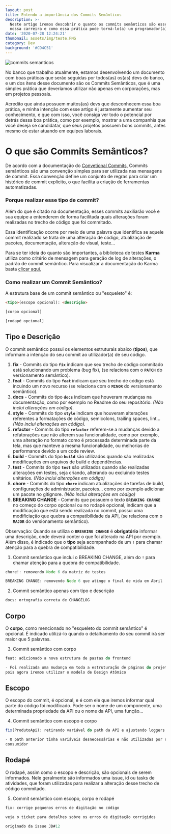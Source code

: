 ```yaml
---
layout: post
title: Entendo a importância dos Commits Semânticos
description: >-
  Neste artigo iremos descobrir o quanto os commits semânticos são essenciais em
  nossa carreira e como essa prática pode torná-lo(a) um programador(a) melhor!
date: '2020-07-28 12:24:21'
thumbnail: assets/img/teste.PNG
category: Dev
background: '#CD4C51'
---
```

![commits semanticos](assets/img/teste.PNG)

No banco que trabalho atualmente, estamos desenvolvendo um documento com boas práticas que serão seguidas por todos(as) os(as) devs do banco, e um dos itens desse documento são os Commits Semânticos, que é uma simples prática que deveríamos utilizar não apenas em corporações, mas em projetos pessoais.

Acredito que ainda possuem muitos(as) devs que desconhecem essa boa prática, e minha intenção com esse artigo é justamente aumentar seu conhecimento, e que com isso, você consiga ver todo o potencial por detrás dessa boa prática, como por exemplo, mostrar a uma companhia que você deseja se candidatar, que seus projetos possuem bons commits, antes mesmo de estar atuando em equipes laborais.

# O que são Commits Semânticos?

De acordo com a documentação do [Convetional Commits](https://www.conventionalcommits.org/pt-br/v1.0.0-beta.4/), Commits semânticos são uma convenção simples para ser utilizada nas mensagens de commit. Essa convenção define um conjunto de regras para criar um histórico de commit explícito, o que facilita a criação de ferramentas automatizadas.

### Porque realizar esse tipo de commit?

Além do que é citado na documentação, esses commits auxiliarão você e sua equipe a entenderem de forma facilitada quais alterações foram realizadas no trecho de código que foi commitado.

Essa identificação ocorre por meio de uma palavra que identifica se aquele commit realizado se trata de uma alteração de código, atualização de pacotes, documentação, alteração de visual, teste...

Para se ter ideia do quanto são importantes, a biblioteca de testes **Karma** utiliza como critério de mensagem para geração de log de alterações, o padrão de commit semântico. Para visualizar a documentação do Karma basta [clicar aqui.](https://karma-runner.github.io/3.0/dev/git-commit-msg.html)

### Como realizar um Commit Semântico?

A estrutura base de um commit semântico ou "esqueleto" é:

```html
<tipo>(escopo opcional): <descrição>

[corpo opcional]

[rodapé opcional]
```

## Tipo e Descrição

O commit semântico possui os elementos estruturais abaixo (**tipos**), que informam a intenção do seu commit ao utilizador(a) de seu código.

1. **fix** - Commits do tipo **`fix`** indicam que seu trecho de código commitado está solucionando um problema (bug fix), (se relaciona com o **`PATCH`** do versionamento semântico).
2. **feat** - Commits do tipo **`feat`** indicam que seu trecho de código está incuindo um novo recurso (se relaciona com o **`MINOR`** do versionamento semântico).
3. **docs** - Commits do tipo **`docs`** indicam que houveram mudanças na documentação, como por exemplo no Readme do seu repositório. *(Não inclui alterações em código).*
4. **style** - Commits do tipo **`style`** indicam que houveram alterações referentes a formatações de código, semicolons, trailing spaces, lint... *(Não inclui alterações em código).*
5. **refactor** - Commits do tipo **`refactor`** referem-se a mudanças devido a refatorações que não alterem sua funcionalidade, como por exemplo, uma alteração no formato como é processada determinada parte da tela, mas que manteve a mesma funcionalidade, ou melhorias de performance devido a um code review.
6. **build** - Commits do tipo **`build`** são utilizados quando são realizadas modificações em arquivos de build e dependências.
7. **test** - Commits do tipo **`test`** são utilizados quando são realizadas alterações em testes, seja criando, alterando ou excluindo testes unitários. *(Não inclui alterações em código)*
8. **chore** - Commits do tipo **`chore`** indicam atualizações de tarefas de build, configurações de administrador, pacotes... como por exemplo adicionar um pacote no gitignore. *(Não inclui alterações em código)*
9. **BREAKING CHANGE** - Commits que possuem o texto **`BREAKING CHANGE`** no começo do corpo opcional ou no rodapé opcional, indicam que a modificação que está sendo realizada no commit, possui uma modificiação que quebra a compatibilidade da API, (se relaciona com o **`MAJOR`** do versionamento semântico).

Observação: Quando se utiliza o **`BREAKING CHANGE`** é **obrigatório** informar uma descrição, onde deverá conter o que foi alterado na API por exemplo.\
Além disso, é indicado que o **tipo** seja acompanhado de um `!` para chamar atenção para a quebra de compatibilidade.

1. Commit semântico que inclui o BREAKING CHANGE, além do `!` para chamar atenção para a quebra de compatibilidade.

```jsx
chore!: removendo Node 6 da matriz de testes

BREAKING CHANGE: removendo Node 6 que atinge o final de vida em Abril
```

2. Commit semântico apenas com tipo e descrição

```jsx
docs: ortografia correta de CHANGELOG
```

## Corpo

O **corpo**, como mencionado no "esqueleto do commit semântico" é opcional. É indicado utilizá-lo quando o detalhamento do seu commit irá ser maior que 5 palavras.

3. Commit semântico com corpo

```jsx
feat: adicionado a nova estrutura de pastas do frontend

- Foi realizada uma mudança em toda a estruturação de páginas do projeto frontend,
pois agora iremos utilizar o modelo de Design Atômico
```

## Escopo

O escopo do commit, é opcional, e é com ele que iremos informar qual parte do código foi modificado. Pode ser o nome de um componente, uma determinada propriedade da API ou o nome da API, uma função...

4. Commit semântico com escopo e corpo

```jsx
fix(ProdutoApi): retirando variável do path da API e ajustando loggers

- O path anterior tinha variáveis desnecessárias e não utilizadas por nenhum 
consumidor
```

## Rodapé

O rodapé, assim como o escopo e descrição, são opcionais de serem informados. Nele geralmente são informados uma issue, id ou tasks de atividades, que foram utilizadas para realizar a alteração desse trecho de código commitado.

5. Commit semântico com escopo, corpo e rodapé

```jsx
fix: corrige pequenos erros de digitação no código

veja o ticket para detalhes sobre os erros de digitação corrigidos

originado da issue JD#12
```
